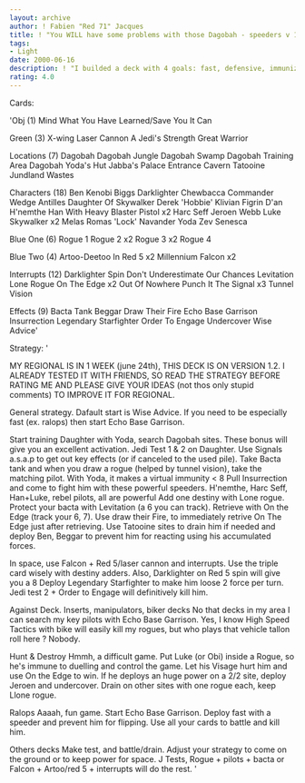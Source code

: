 ```yaml
---
layout: archive
author: ! Fabien "Red 71" Jacques
title: ! "You WILL have some problems with those Dagobah - speeders v 1 2"
tags:
- Light
date: 2000-06-16
description: ! "I builded a deck with 4 goals: fast, defensive, immunized, surprising.Especially to kill ralops, too popular in my area."
rating: 4.0
---
```

Cards: 

'Obj (1)
Mind What You Have Learned/Save You It Can

Green (3)
X-wing Laser Cannon
A Jedi's Strength
Great Warrior

Locations (7)
Dagobah
Dagobah Jungle
Dagobah Swamp
Dagobah Training Area
Dagobah Yoda's Hut
Jabba's Palace Entrance Cavern
Tatooine Jundland Wastes

Characters (18)
Ben Kenobi
Biggs Darklighter
Chewbacca
Commander Wedge Antilles
Daughter Of Skywalker
Derek 'Hobbie' Klivian
Figrin D'an
H'nemthe
Han With Heavy Blaster Pistol x2
Harc Seff
Jeroen Webb
Luke Skywalker x2
Melas
Romas 'Lock' Navander
Yoda
Zev Senesca

Blue One (6)
Rogue 1
Rogue 2 x2
Rogue 3 x2
Rogue 4

Blue Two (4)
Artoo-Deetoo In Red 5 x2
Millennium Falcon x2

Interrupts (12)
Darklighter Spin
Don't Underestimate Our Chances
Levitation
Lone Rogue
On The Edge x2
Out Of Nowhere
Punch It
The Signal x3
Tunnel Vision

Effects (9)
Bacta Tank
Beggar
Draw Their Fire
Echo Base Garrison
Insurrection
Legendary Starfighter
Order To Engage
Undercover
Wise Advice'

Strategy: '

MY REGIONAL IS IN 1 WEEK (june 24th), THIS DECK IS ON VERSION 1.2.
I ALREADY TESTED IT WITH FRIENDS, SO READ THE STRATEGY BEFORE RATING ME AND PLEASE GIVE YOUR IDEAS (not thos only stupid comments) TO IMPROVE IT FOR REGIONAL.

General strategy.
Dafault start is Wise Advice. If you need to be especially fast (ex. ralops) then start Echo Base Garrison.

Start training Daughter with Yoda, search Dagobah sites. These bonus will give you an excellent activation. Jedi Test 1 & 2 on Daughter.
Use Signals a.s.a.p to get out key effects (or if canceled to the used pile).
Take Bacta tank and when you draw a rogue (helped by tunnel vision), take the matching pilot. With Yoda, it makes a virtual immunity < 8 
Pull Insurrection and come to fight him with these powerful speeders. H'nemthe, Harc Seff, Han+Luke, rebel pilots, all are powerful  Add one destiny with Lone rogue.
Protect your bacta with Levitation (a 6 you can track).
Retrieve with On the Edge (track your 6, 7). Use draw their Fire, to immediately retrive On The Edge just after retrieving.
Use Tatooine sites to drain him if needed and deploy Ben, Beggar to prevent him for reacting using his accumulated forces.

In space, use Falcon + Red 5/laser cannon and interrupts. Use the triple card wisely with destiny adders. Also, Darklighter on Red 5 spin will give you a 8 
Deploy Legendary Starfighter to make him loose 2 force per turn.
Jedi test 2 + Order to Engage will definitively kill him.

Against Deck.
Inserts, manipulators, biker decks No that decks in my area  I can search my key pilots with Echo Base Garrison. Yes, I know High Speed Tactics with bike will easily kill my rogues, but who plays that vehicle tallon roll here ? Nobody.

Hunt & Destroy Hmmh, a difficult game. Put Luke (or Obi) inside a Rogue, so he's immune to duelling and control the game. Let his Visage hurt him and use On the Edge to win.
If he deploys an huge power on a 2/2 site, deploy Jeroen and undercover.
Drain on other sites with one rogue each, keep Llone rogue.

Ralops Aaaah, fun game. Start Echo Base Garrison. Deploy fast with a speeder and prevent him for flipping. Use all your cards to battle and kill him.

Others decks  Make test, and battle/drain. Adjust your strategy to come on the ground or to keep power for space. J Tests, Rogue + pilots + bacta or Falcon + Artoo/red 5 + interrupts will do the rest. '